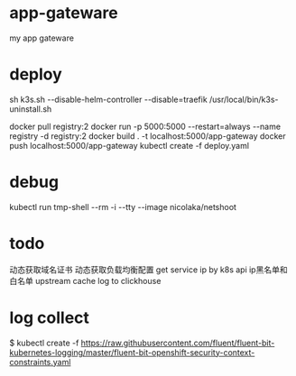 # app-gateware
my app gateware


# deploy
sh k3s.sh --disable-helm-controller --disable=traefik
/usr/local/bin/k3s-uninstall.sh

docker pull registry:2
docker run -p 5000:5000 --restart=always --name registry -d registry:2
docker build . -t localhost:5000/app-gateway
docker push localhost:5000/app-gateway
kubectl create -f deploy.yaml


# debug
kubectl run tmp-shell --rm -i --tty --image nicolaka/netshoot


# todo
动态获取域名证书
动态获取负载均衡配置
get service ip by k8s api
ip黑名单和白名单
upstream cache
log to clickhouse


# log collect
$ kubectl create -f https://raw.githubusercontent.com/fluent/fluent-bit-kubernetes-logging/master/fluent-bit-openshift-security-context-constraints.yaml

